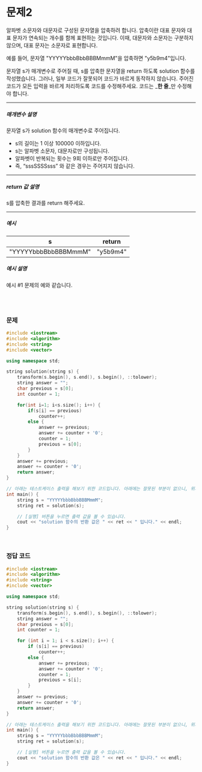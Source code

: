 
# 문제2
알파벳 소문자와 대문자로 구성된 문자열을 압축하려 합니다. 압축이란 대표 문자와 대표 문자가 연속되는 개수를 함께 표현하는 것입니다. 이때, 대문자와 소문자는 구분하지 않으며, 대표 문자는 소문자로 표현합니다.

예를 들어, 문자열 "YYYYYbbbBbbBBBMmmM"을 압축하면 "y5b9m4"입니다.

문자열 s가 매개변수로 주어질 때, s를 압축한 문자열을 return 하도록 solution 함수를 작성했습니다. 그러나, 일부 코드가 잘못되어 코드가 바르게 동작하지 않습니다. 주어진 코드가 모든 입력을 바르게 처리하도록 코드를 수정해주세요. 코드는 _**한 줄**_만 수정해야 합니다.

---

##### 매개변수 설명

문자열 s가 solution 함수의 매개변수로 주어집니다.

* s의 길이는 1 이상 100000 이하입니다.
* s는 알파벳 소문자, 대문자로만 구성됩니다.
* 알파벳이 반복되는 횟수는 9회 이하로만 주어집니다.
 * 즉, “sssSSSSsss” 와 같은 경우는 주어지지 않습니다.

---

##### return 값 설명

s를 압축한 결과를 return 해주세요.

---

##### 예시

| s | return |
|---|--------|
| "YYYYYbbbBbbBBBMmmM" | "y5b9m4" |

##### 예시 설명

예시 #1
문제의 예와 같습니다.

<br>
<br>

### 문제

```cpp
#include <iostream>
#include <algorithm>
#include <string>
#include <vector>

using namespace std;

string solution(string s) {
    transform(s.begin(), s.end(), s.begin(), ::tolower);
    string answer = "";
    char previous = s[0];
    int counter = 1;

    for(int i=1; i<s.size(); i++) {
        if(s[i] == previous)
            counter++;
        else {
            answer += previous;
            answer += counter + '0';
            counter = 1;
            previous = s[0];
        }
    }
    answer += previous;
    answer += counter + '0';
    return answer;
}

// 아래는 테스트케이스 출력을 해보기 위한 코드입니다. 아래에는 잘못된 부분이 없으니, 위의 코드만 수정하세요.
int main() {
    string s = "YYYYYbbbBbbBBBMmmM";
    string ret = solution(s);

    // [실행] 버튼을 누르면 출력 값을 볼 수 있습니다.
    cout << "solution 함수의 반환 값은 " << ret << " 입니다." << endl;
}
```

<br>

### 정답 코드

```cpp
#include <iostream>
#include <algorithm>
#include <string>
#include <vector>

using namespace std;

string solution(string s) {
	transform(s.begin(), s.end(), s.begin(), ::tolower);
	string answer = "";
	char previous = s[0];
	int counter = 1;

	for (int i = 1; i < s.size(); i++) {
		if (s[i] == previous)
			counter++;
		else {
			answer += previous;
			answer += counter + '0';
			counter = 1;
			previous = s[i];
		}
	}
	answer += previous;
	answer += counter + '0';
	return answer;
}

// 아래는 테스트케이스 출력을 해보기 위한 코드입니다. 아래에는 잘못된 부분이 없으니, 위의 코드만 수정하세요.
int main() {
	string s = "YYYYYbbbBbbBBBMmmM";
	string ret = solution(s);

	// [실행] 버튼을 누르면 출력 값을 볼 수 있습니다.
	cout << "solution 함수의 반환 값은 " << ret << " 입니다." << endl;
}
```
